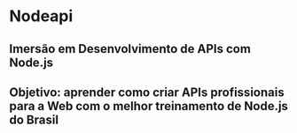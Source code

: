 # Nodeapi
## Imersão em Desenvolvimento de APIs com Node.js 
## Objetivo: aprender como criar APIs profissionais para a Web com o melhor treinamento de Node.js do Brasil
